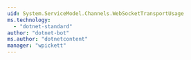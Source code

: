 ```yaml
---
uid: System.ServiceModel.Channels.WebSocketTransportUsage
ms.technology: 
  - "dotnet-standard"
author: "dotnet-bot"
ms.author: "dotnetcontent"
manager: "wpickett"
---
```

